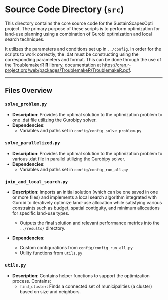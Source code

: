 # Source Code Directory (`src`)

This directory contains the core source code for the SustainScapesOpti project. The primary purpose of these scripts is to perform optimization for land-use planning using a combination of Gurobi optimization and local search techniques.

It utilizes the parameters and conditions set up in `../config`. In order for the scripts to work correctly, the .dat must be constructing using the corresponding parameters and format. This can be done through the use of the TroublemakerR **R** library, documentation at https://cran.r-project.org/web/packages/TroublemakeR/TroublemakeR.pdf.

---

## Files Overview

### `solve_problem.py`
- **Description**: Provides the optimal solution to the optimization problem to one .dat file utilizing the Gurobipy solver.
- **Dependencies**:
  - Variables and paths set in `config/config_solve_problem.py`

### `solve_parallelized.py`
- **Description**: Provides the optimal solution to the optimization problem to various .dat file in parallel utilizing the Gurobipy solver.
- **Dependencies**:
  - Variables and paths set in `config/config_run_all.py`

### `join_and_local_search.py`
- **Description**: Imports an initial solution (which can be one saved in one or more files) and implements a local search algorithm integrated with Gurobi to iteratively optimize land-use allocation while satisfying various constraints such as budget, spatial contiguity, and minimum allocations for specific land-use types.
    - Outputs the final solution and relevant performance metrics into the `../results/` directory.

- **Dependencies**:
  - Custom configurations from `config/config_run_all.py`
  - Utility functions from `utils.py`

### `utils.py`
- **Description**: Contains helper functions to support the optimization process. Contains:
  - `find_cluster`: Finds a connected set of municipalities (a cluster) based on size and neighbors.
